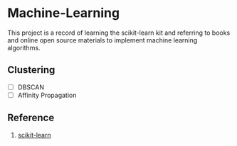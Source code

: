 # Machine-Learning
This project is a record of learning the scikit-learn kit and referring to books and online open source materials to implement machine learning algorithms.

## Clustering
- [ ] DBSCAN
- [ ] Affinity Propagation

## Reference

1. [scikit-learn](https://scikit-learn.org/stable/index.html)